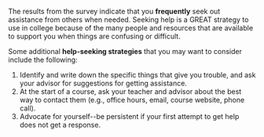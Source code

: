 The results from the survey indicate that you **frequently** seek out assistance from others when needed. Seeking help is a GREAT strategy to use in college because of the many people and resources that are available to support you when things are confusing or difficult.

Some additional **help-seeking strategies** that you may want to consider include the following:

1.	Identify and write down the specific things that give you trouble, and ask your advisor for suggestions for getting assistance.
2.	At the start of a course, ask your teacher and advisor about the best way to contact them (e.g., office hours, email, course website, phone call).
3.	Advocate for yourself--be persistent if your first attempt to get help does not get a response.
